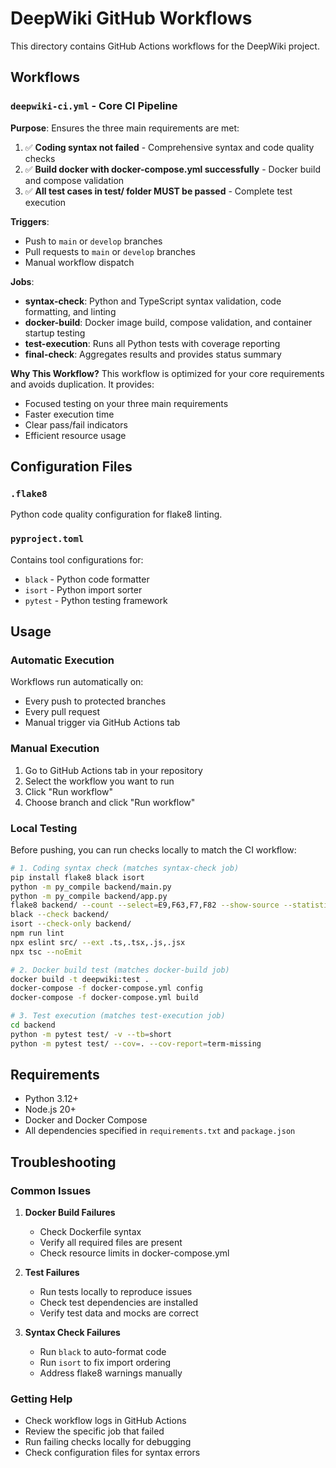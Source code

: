 # DeepWiki GitHub Workflows

This directory contains GitHub Actions workflows for the DeepWiki project.

## Workflows

### `deepwiki-ci.yml` - Core CI Pipeline

**Purpose**: Ensures the three main requirements are met:
1. ✅ **Coding syntax not failed** - Comprehensive syntax and code quality checks
2. ✅ **Build docker with docker-compose.yml successfully** - Docker build and compose validation
3. ✅ **All test cases in test/ folder MUST be passed** - Complete test execution

**Triggers**:
- Push to `main` or `develop` branches
- Pull requests to `main` or `develop` branches
- Manual workflow dispatch

**Jobs**:
- **syntax-check**: Python and TypeScript syntax validation, code formatting, and linting
- **docker-build**: Docker image build, compose validation, and container startup testing
- **test-execution**: Runs all Python tests with coverage reporting
- **final-check**: Aggregates results and provides status summary

**Why This Workflow?**
This workflow is optimized for your core requirements and avoids duplication. It provides:
- Focused testing on your three main requirements
- Faster execution time
- Clear pass/fail indicators
- Efficient resource usage

## Configuration Files

### `.flake8`
Python code quality configuration for flake8 linting.

### `pyproject.toml`
Contains tool configurations for:
- `black` - Python code formatter
- `isort` - Python import sorter
- `pytest` - Python testing framework

## Usage

### Automatic Execution
Workflows run automatically on:
- Every push to protected branches
- Every pull request
- Manual trigger via GitHub Actions tab

### Manual Execution
1. Go to GitHub Actions tab in your repository
2. Select the workflow you want to run
3. Click "Run workflow"
4. Choose branch and click "Run workflow"

### Local Testing
Before pushing, you can run checks locally to match the CI workflow:

```bash
# 1. Coding syntax check (matches syntax-check job)
pip install flake8 black isort
python -m py_compile backend/main.py
python -m py_compile backend/app.py
flake8 backend/ --count --select=E9,F63,F7,F82 --show-source --statistics
black --check backend/
isort --check-only backend/
npm run lint
npx eslint src/ --ext .ts,.tsx,.js,.jsx
npx tsc --noEmit

# 2. Docker build test (matches docker-build job)
docker build -t deepwiki:test .
docker-compose -f docker-compose.yml config
docker-compose -f docker-compose.yml build

# 3. Test execution (matches test-execution job)
cd backend
python -m pytest test/ -v --tb=short
python -m pytest test/ --cov=. --cov-report=term-missing
```

## Requirements

- Python 3.12+
- Node.js 20+
- Docker and Docker Compose
- All dependencies specified in `requirements.txt` and `package.json`

## Troubleshooting

### Common Issues

1. **Docker Build Failures**
   - Check Dockerfile syntax
   - Verify all required files are present
   - Check resource limits in docker-compose.yml

2. **Test Failures**
   - Run tests locally to reproduce issues
   - Check test dependencies are installed
   - Verify test data and mocks are correct

3. **Syntax Check Failures**
   - Run `black` to auto-format code
   - Run `isort` to fix import ordering
   - Address flake8 warnings manually

### Getting Help

- Check workflow logs in GitHub Actions
- Review the specific job that failed
- Run failing checks locally for debugging
- Check configuration files for syntax errors
